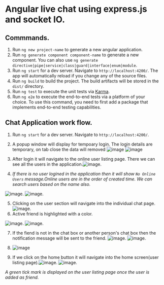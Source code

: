 # Angular live chat using express.js and socket IO.

## Commmands.
  1) Run `ng new project-name` to generate a  new angular application.
  2) Run `ng generate component component-name` to generate a new component. You can also use `ng generate directive|pipe|service|class|guard|interface|enum|module`.
  3) Run `ng start` for a dev server. Navigate to `http://localhost:4200/`. The app will automatically reload if you change any of the source files.
  4) Run `ng build` to build the project. The build artifacts will be stored in the `dist/` directory.
  5) Run `ng test` to execute the unit tests via [Karma](https://karma-runner.github.io).
  6) Run `ng e2e` to execute the end-to-end tests via a platform of your choice. To use this command, you need to first add a package that implements end-to-end testing capabilities.

## Chat Application work flow.
  1) Run `ng start` for a dev server. Navigate to `http://localhost:4200/`.
  2) A popup window will display for tempoary login. The login details are temporary, on tab close the data will removed ![image](https://user-images.githubusercontent.com/45873495/183449502-87912a48-37bd-49ac-b7d7-5fc339bd825a.png)
  ![image](https://user-images.githubusercontent.com/45873495/183449798-121287b1-80eb-48dc-9c47-5fcc33e20274.png)
  3) After login it will navigate to the online user listing page. There we can see all the users in the application.![image](https://user-images.githubusercontent.com/45873495/183451141-dae27f5c-a251-416d-b333-865bee681180.png).

 4)  _If there is no user logined in the application then it will show `No Online Users` message.Online users are in the order of created time. We can search users based on the name also._
 
 ![image](https://user-images.githubusercontent.com/45873495/183451726-8dcf8e13-ae18-4622-8787-7437b2a873ae.png). ![image](https://user-images.githubusercontent.com/45873495/183452841-943d7648-fd7b-4c92-9356-abbb381d40a6.png).
  
  5) Clicking on the user section will navigate into the individual chat page.![image](https://user-images.githubusercontent.com/45873495/183455320-892de979-a549-48eb-95e8-0f5bbc66a7f9.png).
  6) Active friend is highlighted with a color.
  
  ![image](https://user-images.githubusercontent.com/45873495/183455752-c8ed2b7d-37d0-40b6-b087-48e8c47802b5.png).
  ![image](https://user-images.githubusercontent.com/45873495/183461472-e0a79904-e702-464b-858e-2d01d953a3bf.png).
  
  7) If the fiend is not in the chat box or another person's chat box then the notification message will be sent to the friend.
![image](https://user-images.githubusercontent.com/45873495/183462233-327ea27b-2fab-447f-94a8-e470cd0ee355.png).
![image](https://user-images.githubusercontent.com/45873495/183462405-7e2fc000-2fb5-4a37-9630-8ca19171a5c6.png).

 8) ![image](https://user-images.githubusercontent.com/45873495/183462967-8075cb4f-1a5b-4b4c-8a36-8fec8388caf7.png)
 9) If we click on the home button it will navigate into the home screen(user listing page).![image](https://user-images.githubusercontent.com/45873495/183463905-ced7521e-7384-48d3-b5a9-bb92e5951ced.png).
 ![image](https://user-images.githubusercontent.com/45873495/183463816-74c9fbc1-70e9-4e6c-a54c-e9598a4e9efa.png).
 
 _A green tick mark is displayed on the user listing page once the user is added as friend._




 







